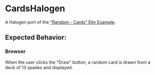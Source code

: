 # CardsHalogen

A Halogen port of the ["Random - Cards" Elm Example](https://elm-lang.org/examples/cards).

## Expected Behavior:

### Browser

When the user clicks the "Draw" button, a random card is drawn from a deck of 13 spades and displayed.
